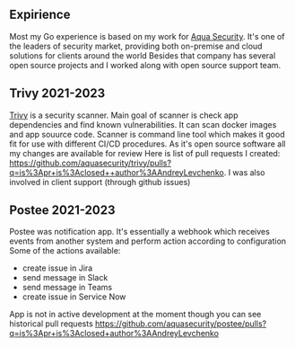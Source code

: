 ## Expirience
Most my Go experience is based on my work for [Aqua Security](https://www.aquasec.com/). It's one of the leaders of security market, providing both on-premise and cloud solutions for clients around the world
Besides that company has several open source projects and I worked along with open source support team.

## Trivy 2021-2023
[Trivy](https://github.com/aquasecurity/trivy) is a security scanner. Main goal of scanner is check app dependencies and find known vulnerabilities. It can scan docker images and app souurce code. Scanner is command line tool which makes it good fit for use with different CI/CD procedures.
As it's open source software all my changes are available for review
Here is list of pull requests I created:
https://github.com/aquasecurity/trivy/pulls?q=is%3Apr+is%3Aclosed++author%3AAndreyLevchenko. 
I was also involved in client support (through github issues)
## Postee 2021-2023
Postee was notification app. It's essentially a webhook which receives events from another system and perform action according to configuration
Some of the actions available:
- create issue in Jira
- send message in Slack
- send message in Teams
- create issue in Service Now

App is not in active development at the moment though you can see historical pull requests
https://github.com/aquasecurity/postee/pulls?q=is%3Apr+is%3Aclosed+author%3AAndreyLevchenko

